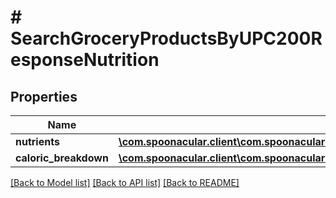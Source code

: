 # # SearchGroceryProductsByUPC200ResponseNutrition

## Properties

Name | Type | Description | Notes
------------ | ------------- | ------------- | -------------
**nutrients** | [**\com.spoonacular.client\com.spoonacular.client.model\ParseIngredients200ResponseInnerNutritionNutrientsInner[]**](ParseIngredients200ResponseInnerNutritionNutrientsInner.md) |  |
**caloric_breakdown** | [**\com.spoonacular.client\com.spoonacular.client.model\ParseIngredients200ResponseInnerNutritionCaloricBreakdown**](ParseIngredients200ResponseInnerNutritionCaloricBreakdown.md) |  |

[[Back to Model list]](../../README.md#models) [[Back to API list]](../../README.md#endpoints) [[Back to README]](../../README.md)
